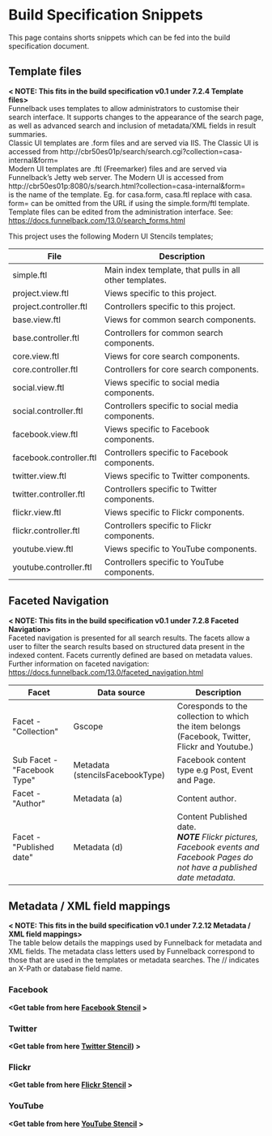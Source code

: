 Build Specification Snippets
=================

This page contains shorts snippets which can be fed into the build specification document.

## Template files
**&lt; NOTE: This fits in the build specification v0.1 under 7.2.4 Template files&gt;**<br>
Funnelback uses templates to allow administrators to customise their search interface. It supports changes to the appearance of the search page, as well as advanced search and inclusion of metadata/XML fields in result summaries.
<br>
Classic UI templates are .form files and are served via IIS.  The Classic UI is accessed from http://cbr50es01p/search/search.cgi?collection=casa-internal&form=<FORMNAME>
<br>
Modern UI templates are .ftl (Freemarker) files and are served via Funnelback’s Jetty web server. The Modern UI is accessed from http://cbr50es01p:8080/s/search.html?collection=casa-internal&form=<FORMNAME>
<br>
<FORMNAME> is the name of the template.  Eg. for casa.form, casa.ftl replace <FORMNAME> with casa.
 form=<FORMNAME> can be omitted from the URL if using the simple.form/ftl template.
<br>
Template files can be edited from the administration interface. See: https://docs.funnelback.com/13.0/search_forms.html

This project uses the following Modern UI Stencils templates;

| File | Description |
| -------- | ---------- |
| simple.ftl | Main index template, that pulls in all other templates. |
| project.view.ftl | Views specific to this project. |
| project.controller.ftl | Controllers specific to this project. |
| base.view.ftl | Views for common search components. |
| base.controller.ftl | Controllers for common search components.  |
| core.view.ftl | Views for core search components. |
| core.controller.ftl | Controllers for core search components. |
| social.view.ftl | Views specific to social media components. |
| social.controller.ftl | Controllers specific to social media components. |
| facebook.view.ftl | Views specific to Facebook components. |
| facebook.controller.ftl | Controllers specific to Facebook components. |
| twitter.view.ftl | Views specific to Twitter components. |
| twitter.controller.ftl | Controllers specific to Twitter components. |
| flickr.view.ftl | Views specific to Flickr components. |
| flickr.controller.ftl | Controllers specific to Flickr components. |
| youtube.view.ftl | Views specific to YouTube components. |
| youtube.controller.ftl | Controllers specific to YouTube components. |



## Faceted Navigation
**&lt; NOTE: This fits in the build specification v0.1 under 7.2.8 Faceted Navigation&gt;**<br>
<This is only required for collections that are queried>
Faceted navigation is presented for all search results.  The facets allow a user to filter the search results based on structured data present in the indexed content.  Facets currently defined are based on metadata values.
Further information on faceted navigation: https://docs.funnelback.com/13.0/faceted_navigation.html


| Facet | Data source | Description
| -------- | ---------- | ---------- |
| Facet - "Collection" | Gscope | Coresponds to the collection to which the item belongs (Facebook, Twitter, Flickr and Youtube.) |
| Sub Facet -"Facebook Type" | Metadata (stencilsFacebookType) | Facebook content type e.g Post, Event and Page.|
| Facet - "Author" | Metadata (a) |Content author.|
| Facet - "Published date" |Metadata (d)| Content Published date. <br>_**NOTE** Flickr pictures, Facebook events and Facebook Pages do not have a published date metadata._|

## Metadata / XML field mappings
**&lt; NOTE: This fits in the build specification v0.1 under 7.2.12 Metadata / XML field mappings&gt;**<br>
The table below details the mappings used by Funnelback for metadata and XML fields.  The metadata class letters used by Funnelback correspond to those that are used in the templates or metadata searches.  The // indicates an X-Path or database field name.

### Facebook
**&lt;Get table from here [Facebook Stencil](https://gitlab.squiz.net/stencils/stencils-facebook-meta/blob/master/@docs/BUILD_SPECIFICATION_SNIPPETS.md) &gt;**

### Twitter
**&lt;Get table from here [Twitter Stencil](https://gitlab.squiz.net/stencils/stencils-twitter-meta/blob/master/@docs/BUILD_SPECIFICATION_SNIPPETS.md)) &gt;**

### Flickr
**&lt;Get table from here [Flickr Stencil](https://gitlab.squiz.net/stencils/stencils-flickr-meta/blob/master/@docs/BUILD_SPECIFICATION_SNIPPETS.md) &gt;**

### YouTube
**&lt;Get table from here [YouTube Stencil](https://gitlab.squiz.net/stencils/stencils-youtube-meta/blob/master/@docs/BUILD_SPECIFICATION_SNIPPETS.md) &gt;**
